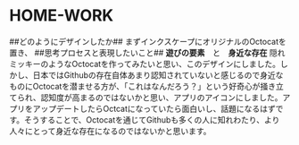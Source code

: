 # HOME-WORK
##どのようにデザインしたか##
まずインクスケープにオリジナルのOctocatを置き、
##思考プロセスと表現したいこと##
**遊びの要素**　と　**身近な存在**
隠れミッキーのようなOctocatを作ってみたいと思い、このデザインにしました。しかし、日本ではGithubの存在自体あまり認知されていないと感じるので身近なものにOctocatを潜ませる方が、「これはなんだろう？」という好奇心が掻き立てられ、認知度が高まるのではないかと思い、アプリのアイコンにしました。アプリをアップデートしたらOctcatになっていたら面白いし、話題になるはずです。そうすることで、Octocatを通じてGithubも多くの人に知れわたり、より人々にとって身近な存在になるのではないかと思います。
